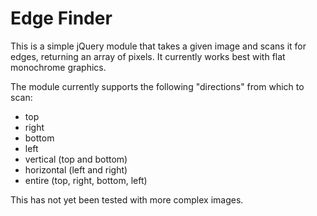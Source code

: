 # Edge Finder

This is a simple jQuery module that takes a given image and scans it for edges, returning an array of pixels. It currently works best with flat monochrome graphics.

The module currently supports the following "directions" from which to scan:
* top
* right
* bottom
* left
* vertical (top and bottom)
* horizontal (left and right)
* entire (top, right, bottom, left)

This has not yet been tested with more complex images.
